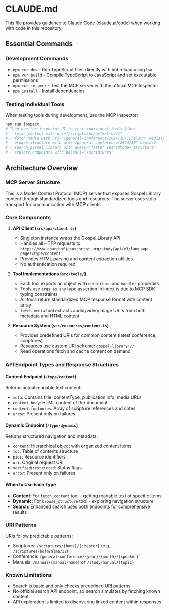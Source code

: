 # CLAUDE.md

This file provides guidance to Claude Code (claude.ai/code) when working with code in this repository.

## Essential Commands

### Development Commands
- `npm run dev` - Run TypeScript files directly with hot reload using tsx
- `npm run build` - Compile TypeScript to JavaScript and set executable permissions
- `npm run inspect` - Test the MCP server with the official MCP Inspector
- `npm install` - Install dependencies

### Testing Individual Tools
When testing tools during development, use the MCP Inspector:
```bash
npm run inspect
# Then use the inspector UI to test individual tools like:
# - fetch_content with uri="/scriptures/bofm/1-ne/1"
# - fetch_media with uri="/general-conference/2024/10/15nelson" mediaType="audio"
# - browse_structure with uri="/general-conference/2024/10" depth=2
# - search_gospel_library with query="faith" searchMode="structure"
# - explore_endpoints with baseUri="/scriptures"
```

## Architecture Overview

### MCP Server Structure
This is a Model Context Protocol (MCP) server that exposes Gospel Library content through standardized tools and resources. The server uses stdio transport for communication with MCP clients.

### Core Components

1. **API Client (`src/api/client.ts`)**
   - Singleton instance wraps the Gospel Library API
   - Handles all HTTP requests to `https://www.churchofjesuschrist.org/study/api/v3/language-pages/type/content`
   - Provides HTML parsing and content extraction utilities
   - No authentication required

2. **Tool Implementations (`src/tools/`)**
   - Each tool exports an object with `definition` and `handler` properties
   - Tools use `args as any` type assertion in index.ts due to MCP SDK typing constraints
   - All tools return standardized MCP response format with content array
   - `fetch_media` tool extracts audio/video/image URLs from both metadata and HTML content

3. **Resource System (`src/resources/content.ts`)**
   - Provides predefined URIs for common content (latest conference, scriptures)
   - Resources use custom URI scheme: `gospel-library://`
   - Read operations fetch and cache content on demand

### API Endpoint Types and Response Structures

#### Content Endpoint (`/type/content`)
Returns actual readable text content:
- `meta`: Contains title, contentType, publication info, media URLs
- `content.body`: HTML content of the document
- `content.footnotes`: Array of scripture references and notes
- `error`: Present only on failures

#### Dynamic Endpoint (`/type/dynamic`)  
Returns structured navigation and metadata:
- `content`: Hierarchical object with organized content items
- `toc`: Table of contents structure
- `pids`: Resource identifiers
- `uri`: Original request URI
- `verified`/`restricted`: Status flags
- `error`: Present only on failures

#### When to Use Each Type
- **Content**: For `fetch_content` tool - getting readable text of specific items
- **Dynamic**: For `browse_structure` tool - exploring navigation structure
- **Search**: Enhanced search uses both endpoints for comprehensive results

### URI Patterns
URIs follow predictable patterns:
- Scriptures: `/scriptures/{book}/{chapter}` (e.g., `/scriptures/bofm/alma/32`)
- Conference: `/general-conference/{year}/{month}/{speaker}` 
- Manuals: `/manual/{manual-name}` or `/study/manual/{topic}`

### Known Limitations
- Search is basic and only checks predefined URI patterns
- No official search API endpoint, so search simulates by fetching known content
- API exploration is limited to discovering linked content within responses